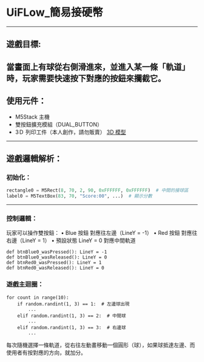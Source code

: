 # UiFLow_簡易接硬幣
---

## 遊戲目標:  
當畫面上有球從右側滑進來，並進入某一條「軌道」時，玩家需要快速按下對應的按鈕來攔截它。
---
## 使用元件：
- M5Stack 主機
- 雙按鈕擴充模組（DUAL_BUTTON）
- 3Ｄ 列印工件（本人創作，請勿販賣）
  [3D 模型](./ＵiFlow_CatchCoinsGame/3D_OBJ/)

---
## 遊戲邏輯解析：
### 初始化：

```python
rectangle0 = M5Rect(8, 70, 2, 90, 0xFFFFFF, 0xFFFFFF)  # 中間的接球區
label0 = M5TextBox(83, 70, "Score:00", ...)  # 顯示分數
```
---

### 控制邏輯：  
玩家可以操作雙按鈕：
	•	Blue 按鈕 對應往左邊（LineY = -1）
	•	Red  按鈕 對應往右邊（LineY = 1）
	•	預設狀態 LineY = 0 對應中間軌道
```
def btnBlue0_wasPressed(): LineY = -1
def btnBlue0_wasReleased(): LineY = 0
def btnRed0_wasPressed(): LineY = 1
def btnRed0_wasReleased(): LineY = 0
```

### 遊戲主迴圈：
```
for count in range(10):
    if random.randint(1, 3) == 1:  # 左邊球出現
        ...
    elif random.randint(1, 3) == 2:  # 中間球
        ...
    elif random.randint(1, 3) == 3:  # 右邊球
        ...
```
每次隨機選擇一條軌道，從右往左動畫移動一個圓形（球），如果球抵達左邊、而使用者有按對應的方向，就加分。
